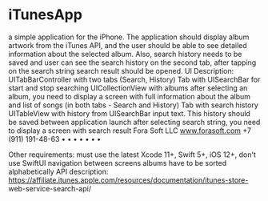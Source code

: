 # iTunesApp

a simple application for the iPhone. The application should display album artwork from the iTunes API, and the user should be able to see detailed information about the selected album.
Also, search history needs to be saved and user can see the search history on the second tab, after tapping on the search string search result should be opened.
UI Description:
UITabBarController with two tabs (Search, History)
Tab with UISearchBar for start and stop searching
UICollectionView with albums
after selecting an album, you need to display a screen with full information about the album and list of songs (in both tabs - Search and History)
Tab with search history
UITableView with history from UISearchBar input text. This history should be saved between application launch
after selecting search string, you need to display a screen with search result
Fora Soft LLC www.forasoft.com
+7 (911) 191-48-63
  •
• • •
• •
•
   
Other requirements:
must use the latest Xcode 11+, Swift 5+, iOS 12+, don't use SwiftUI
navigation between screens
albums have to be sorted alphabetically
API description: https://affiliate.itunes.apple.com/resources/documentation/itunes-store- web-service-search-api/
